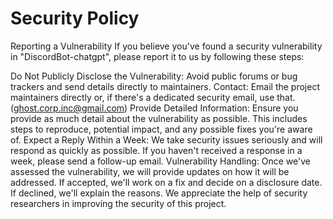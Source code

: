 # Security Policy

Reporting a Vulnerability
If you believe you've found a security vulnerability in "DiscordBot-chatgpt", please report it to us by following these steps:

Do Not Publicly Disclose the Vulnerability: Avoid public forums or bug trackers and send details directly to maintainers.
Contact: Email the project maintainers directly or, if there's a dedicated security email, use that. (ghost.corp.inc@gmail.com)
Provide Detailed Information: Ensure you provide as much detail about the vulnerability as possible. This includes steps to reproduce, potential impact, and any possible fixes you're aware of.
Expect a Reply Within a Week: We take security issues seriously and will respond as quickly as possible. If you haven't received a response in a week, please send a follow-up email.
Vulnerability Handling: Once we've assessed the vulnerability, we will provide updates on how it will be addressed. If accepted, we'll work on a fix and decide on a disclosure date. If declined, we'll explain the reasons.
We appreciate the help of security researchers in improving the security of this project.
